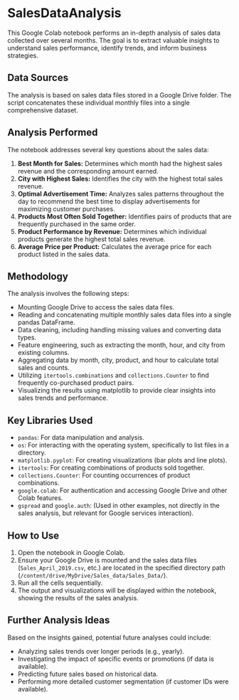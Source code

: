 # SalesDataAnalysis


This Google Colab notebook performs an in-depth analysis of sales data collected over several months. The goal is to extract valuable insights to understand sales performance, identify trends, and inform business strategies.

## Data Sources

The analysis is based on sales data files stored in a Google Drive folder. The script concatenates these individual monthly files into a single comprehensive dataset.

## Analysis Performed

The notebook addresses several key questions about the sales data:

1.  **Best Month for Sales:** Determines which month had the highest sales revenue and the corresponding amount earned.
2.  **City with Highest Sales:** Identifies the city with the highest total sales revenue.
3.  **Optimal Advertisement Time:** Analyzes sales patterns throughout the day to recommend the best time to display advertisements for maximizing customer purchases.
4.  **Products Most Often Sold Together:** Identifies pairs of products that are frequently purchased in the same order.
5.  **Product Performance by Revenue:** Determines which individual products generate the highest total sales revenue.
6.  **Average Price per Product:** Calculates the average price for each product listed in the sales data.

## Methodology

The analysis involves the following steps:

*   Mounting Google Drive to access the sales data files.
*   Reading and concatenating multiple monthly sales data files into a single pandas DataFrame.
*   Data cleaning, including handling missing values and converting data types.
*   Feature engineering, such as extracting the month, hour, and city from existing columns.
*   Aggregating data by month, city, product, and hour to calculate total sales and counts.
*   Utilizing `itertools.combinations` and `collections.Counter` to find frequently co-purchased product pairs.
*   Visualizing the results using matplotlib to provide clear insights into sales trends and performance.

## Key Libraries Used

*   `pandas`: For data manipulation and analysis.
*   `os`: For interacting with the operating system, specifically to list files in a directory.
*   `matplotlib.pyplot`: For creating visualizations (bar plots and line plots).
*   `itertools`: For creating combinations of products sold together.
*   `collections.Counter`: For counting occurrences of product combinations.
*   `google.colab`: For authentication and accessing Google Drive and other Colab features.
*   `gspread` and `google.auth`: (Used in other examples, not directly in the sales analysis, but relevant for Google services interaction).

## How to Use

1.  Open the notebook in Google Colab.
2.  Ensure your Google Drive is mounted and the sales data files (`Sales_April_2019.csv`, etc.) are located in the specified directory path (`/content/drive/MyDrive/Sales_data/Sales_Data/`).
3.  Run all the cells sequentially.
4.  The output and visualizations will be displayed within the notebook, showing the results of the sales analysis.

## Further Analysis Ideas

Based on the insights gained, potential future analyses could include:

*   Analyzing sales trends over longer periods (e.g., yearly).
*   Investigating the impact of specific events or promotions (if data is available).
*   Predicting future sales based on historical data.
*   Performing more detailed customer segmentation (if customer IDs were available).
